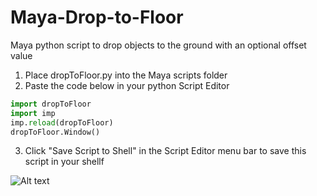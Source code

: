 # Maya-Drop-to-Floor
Maya python script to drop objects to the ground with an optional offset value

1. Place dropToFloor.py into the Maya scripts folder
2. Paste the code below in your python Script Editor
```python
import dropToFloor
import imp
imp.reload(dropToFloor)
dropToFloor.Window()
```

3. Click "Save Script to Shell" in the Script Editor menu bar to save this script in your shellf

![Alt text](dropToFloor.png?raw=true "dropToFloor.png")
